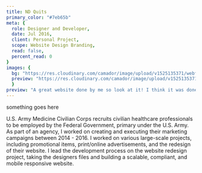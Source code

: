 ```yaml
---
title: ND Quits
primary_color: "#7eb65b"
meta: {
  role: Designer and Developer,
  date: Jul 2016,
  client: Personal Project,
  scope: Website Design Branding,
  read: false,
  percent_read: 0
}
images: {
  bg: "https://res.cloudinary.com/camador/image/upload/v1525135371/webfolio/plnr.jpg",
  preview: "https://res.cloudinary.com/camador/image/upload/v1525135371/webfolio/plnr-001.jpg"
  }
preview: "A great website done by me so look at it! I think it was done very well, you know?"
---
```

something goes here

U.S. Army Medicine Civilian Corps recruits civilian healthcare professionals to be employed by the Federal Government, primary under the U.S. Army. As part of an agency, I worked on creating and executing their marketing campaigns between 2014 - 2016. I worked on various large-scale projects, including promotional items, print/online advertisements, and the redesign of their website. I lead the development process on the website redesign project, taking the designers files and building a scalable, compliant, and mobile responsive website.
